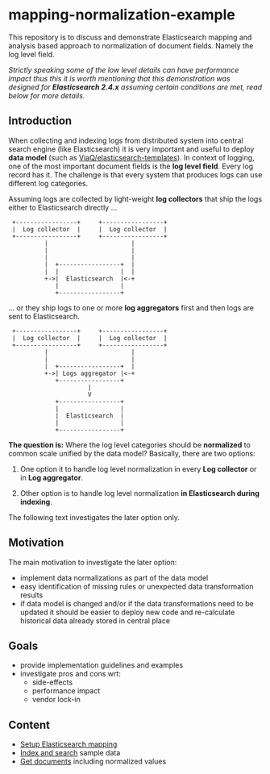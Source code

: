 # mapping-normalization-example

This repository is to discuss and demonstrate Elasticsearch mapping and analysis based approach
to normalization of document fields. Namely the log level field.

_Strictly speaking some of the low level details can have performance impact thus this it is
worth mentioning that this demonstration was designed for **Elasticsearch 2.4.x** assuming
certain conditions are met, read below for more details._

## Introduction

When collecting and indexing logs from distributed system into central search engine (like Elasticsearch)
it is very important and useful to deploy **data model**
(such as [ViaQ/elasticsearch-templates](https://github.com/ViaQ/elasticsearch-templates)).
In context of logging, one of the most important document fields is the **log level field**. 
Every log record has it. The challenge is that every system that produces logs can use different
log categories.

Assuming logs are collected by light-weight **log collectors** that ship the logs either 
  to Elasticsearch directly ...
   
````
 +-----------------+     +-----------------+
 |  Log collector  |     |  Log collector  |
 +-----------------+     +-----------------+
          |                       |
          |                       |
          |                       |
          |  +-----------------+  |
          |  |                 |  |
          +->|  Elasticsearch  |<-+
             |                 |
             +-----------------+
````
... or they ship logs to one or more **log aggregators** first and then logs are sent
to Elasticsearch.
````
 +-----------------+     +-----------------+
 |  Log collector  |     |  Log collector  |
 +-----------------+     +-----------------+
          |                       |
          |                       |         
          |  +-----------------+  | 
          +->| Logs aggregator |<-+
             +-----------------+                  
                      |
                      V
             +-----------------+
             |                 |
             |  Elasticsearch  |
             |                 |
             +-----------------+
````

**The question is:**
 Where the log level categories should be **normalized**
to common scale unified by the data model? Basically, there are two options:

1. One option it to handle log level normalization in every **Log collector**
or in **Log aggregator**.

2. Other option is to handle log level normalization **in Elasticsearch during indexing**.

The following text investigates the later option only.

## Motivation

The main motivation to investigate the later option: 

- implement data normalizations as part of the data model
- easy identification of missing rules or unexpected data transformation results 
- if data model is changed and/or if the data transformations need to be updated it should
  be easier to deploy new code and re-calculate historical data already stored in central
  place

## Goals

- provide implementation guidelines and examples
- investigate pros and cons wrt:
  - side-effects
  - performance impact
  - vendor lock-in
  
## Content

- [Setup Elasticsearch mapping](mapping.md)
- [Index and search](search.md) sample data
- [Get documents](documents.md) including normalized values
